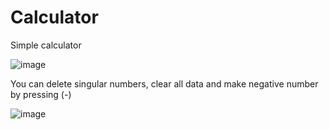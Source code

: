 # Calculator

Simple calculator

![image](https://user-images.githubusercontent.com/116441215/228924719-35aae42b-145d-4e88-99e3-c4265df8d04b.png)

You can delete singular numbers, clear all data and make negative number by pressing (-)

![image](https://user-images.githubusercontent.com/116441215/228924885-245f0300-fcbc-40a2-a9de-5342eaef47dd.png)
